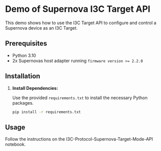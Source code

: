 # Demo of Supernova I3C Target API

This demo shows how to use the I3C Target API to configure and control a Supernova device as an I3C Target.

## Prerequisites

- Python 3.10
- 2x Supernovas host adapter running `firmware version >= 2.2.0`

## Installation

1. **Install Dependencies:**

   Use the provided `requirements.txt` to install the necessary Python packages.

   ```bash
   pip install -r requirements.txt
   ```

## Usage

Follow the instructions on the I3C-Protocol-Supernova-Target-Mode-API notebook.
